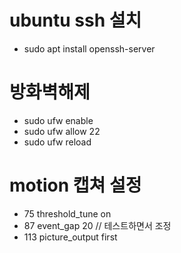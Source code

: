 # ubuntu ssh 설치
- sudo apt install openssh-server

# 방화벽해제
- sudo ufw enable
- sudo ufw allow 22
- sudo ufw reload

# motion 캡쳐 설정
- 75 threshold_tune on
- 87 event_gap 20 // 테스트하면서 조정
- 113 picture_output first
